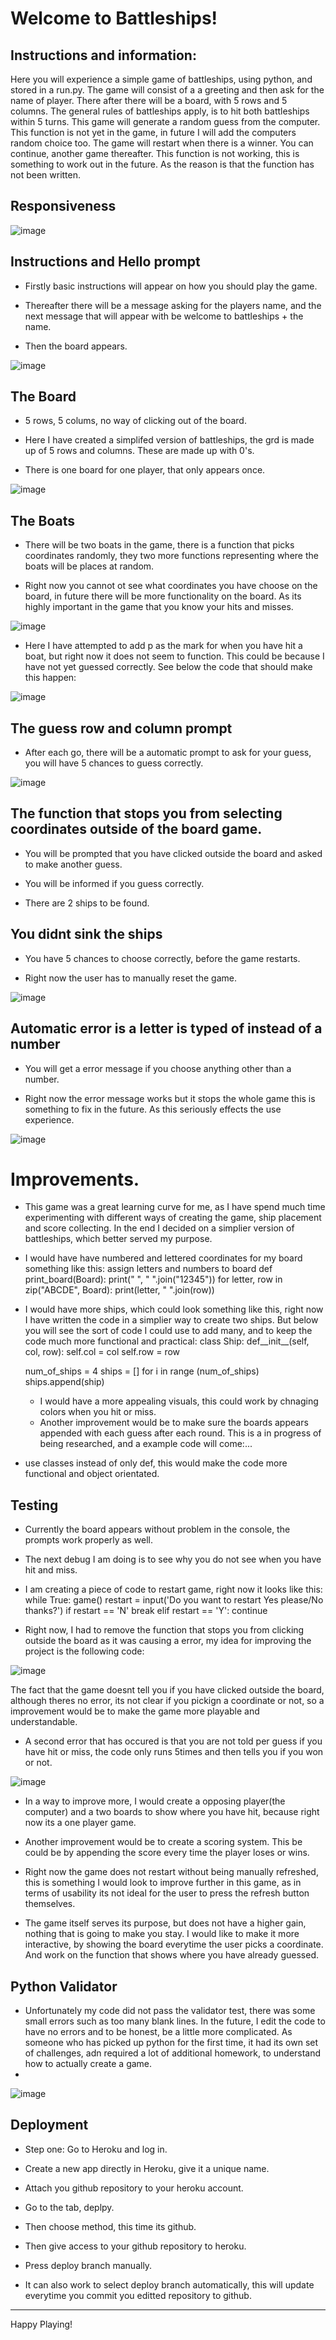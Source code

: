 
# Welcome to Battleships! 

## Instructions and information: 

Here you will experience a simple game of battleships, using python, and stored in a run.py. 
The game will consist of a a greeting and then ask for the name of player. There after there will be a board, with 5 rows and 5 columns.
The general rules of battleships apply, is to hit both battleships within 5 turns.
This game will generate a random guess from the computer. This function is not yet in the game, in future I will add the computers random choice too.
The game will restart when there is a winner. You can continue, another game thereafter. This function is not working, this is something to work out in the future. As the reason is that the function has not been written.

## Responsiveness

![image](https://user-images.githubusercontent.com/120515252/225863736-7eeb4dfc-10d8-4a41-82c6-df6aafeb60b2.png)

## Instructions and Hello prompt

* Firstly basic instructions will appear on how you should play the game.

* Thereafter there will be a message asking for the players name, and the next message that will appear with be welcome to battleships + the name.

* Then the board appears.

![image](https://user-images.githubusercontent.com/120515252/225860245-90a3c24a-c81f-4340-9d25-a51c178d3477.png)


## The Board

* 5 rows, 5 colums, no way of clicking out of the board.

* Here I have created a simplifed version of battleships, the grd is made up of 5 rows and columns. These are made up with 0's.

* There is one board for one player, that only appears once.

![image](https://user-images.githubusercontent.com/120515252/225860328-72cf9411-0a38-49e4-b541-003abe4534d3.png)


## The Boats

* There will be two boats in the game, there is a function that picks coordinates randomly, they two more functions representing where the boats will be places at random. 

* Right now you cannot ot see what coordinates you have choose on the board, in future there will be more functionality on the board. As its highly important in the game that you know your hits and misses.

![image](https://user-images.githubusercontent.com/120515252/225860406-5b6cc5ec-a4f7-4088-a7fc-9844e2c9ee0b.png)

* Here I have attempted to add p as the mark for when you have hit a boat, but right now it does not seem to function. This could be because I have not yet guessed correctly. See below the code that should make this happen:

![image](https://user-images.githubusercontent.com/120515252/225862235-831bd94f-c02f-4722-bbd6-4462a372f8e3.png)



## The guess row and column prompt

* After each go, there will be a automatic prompt to ask for your guess, you will have 5 chances to guess correctly.

![image](https://user-images.githubusercontent.com/120515252/225860545-07a36593-08bd-4494-94c5-3d50f8665700.png)


## The function that stops you from selecting coordinates outside of the board game.

* You will be prompted that you have clicked outside the board and asked to make another guess.

* You will be informed if you guess correctly.

* There are 2 ships to be found.

## You didnt sink the ships

* You have 5 chances to choose correctly, before the game restarts.

* Right now the user has to manually reset the game.

![image](https://user-images.githubusercontent.com/120515252/225862519-5b3e23ff-9088-4e80-bfab-d4d318586bc0.png)


## Automatic error is a letter is typed of instead of a number

* You will get a error message if you choose anything other than a number.

* Right now the error message works but it stops the whole game this is something to fix in the future. As this seriously effects the use experience.

![image](https://user-images.githubusercontent.com/120515252/225860805-139c1964-2d5f-4a05-a815-2be681671ad6.png)


# Improvements.

* This game was a great learning curve for me, as I have spend much time experimenting with different ways of creating the game, ship placement and score collecting. In the end I decided on a simplier version of battleships, which better served my purpose. 

* I would have have numbered and lettered coordinates for my board something like this: 
 assign letters and numbers to board
    def print_board(Board):
        print(" ", " ".join("12345"))
        for letter, row in zip("ABCDE", Board):
            print(letter, " ".join(row))

* I would have more ships, which could look something like this, right now I have written the code in a simplier way to create two ships. But below you will see the sort of code I could use to add many, and to keep the code much more functional and practical: 
class Ship: 
    def__init__(self, col, row):
    self.col = col
    self.row = row
    
    num_of_ships = 4
    ships = []
    for i in range (num_of_ships)
    ships.append(ship)
    
  * I would have a more appealing visuals, this could work by chnaging colors when you hit or miss.
  * Another improvement would be to make sure the boards appears appended with each guess after each round. This is a in progress of being researched, and a example code will come:...
  

* use classes instead of only def, this would make the code more functional and object orientated.


## Testing

* Currently the board appears without problem in the console, the prompts work properly as well. 
* The next debug I am doing is to see why you do not see when you have hit and miss. 
* I am creating a piece of code to restart game, right now it looks like this:
while True:
        game()
        restart = input('Do you want to restart Yes please/No thanks?')
        if restart == 'N'
            break
        elif restart == 'Y':
            continue
  
 * Right now, I had to remove the function that stops you from clicking outside the board as it was causing a error, my idea for improving the project is the following code:


![image](https://user-images.githubusercontent.com/120515252/225852315-c3190bfa-6b60-4194-bb73-0db62f09caff.png)

The fact that the game doesnt tell you if you have clicked outside the board, although theres no error, its not clear if you pickign a coordinate or not, so a improvement would be to make the game more playable and understandable.

* A second error that has occured is that you are not told per guess if you have hit or miss, the code only runs 5times and then tells you if you won or not.

![image](https://user-images.githubusercontent.com/120515252/225856381-bd7d4f95-01a0-481c-b057-de07e82d933b.png)


* In a way to improve more, I would create a opposing player(the computer) and a two boards to show where you have hit, because right now its a one player game.

* Another improvement would be to create a scoring system. This be could be by appending the score every time the player loses or wins.

* Right now the game does not restart without being manually refreshed, this is something I would look to improve further in this game, as in terms of usability its not ideal for the user to press the refresh button themselves.

* The game itself serves its purpose, but does not have a higher gain, nothing that is going to make you stay. I would like to make it more interactive, by showing the board everytime the user picks a coordinate. And work on the function that shows where you have already guessed.

## Python Validator

* Unfortunately my code did not pass the validator test, there was some small errors such as too many blank lines. In the future, I edit the code to have no errors and to be honest, be a little more complicated. As someone who has picked up python for the first time, it had its own set of challenges, adn required a lot of additional homework, to understand how to actually create a game.
* 
![image](https://user-images.githubusercontent.com/120515252/225858387-f2bbc016-84a8-48cf-bc7a-a2594c48463b.png)


## Deployment

* Step one: Go to Heroku and log in.

* Create a new app directly in Heroku, give it a unique name.

* Attach you github repository to your heroku account.

* Go to the tab, deplpy.

* Then choose method, this time its github.

* Then give access to your github repository to heroku.

* Press deploy branch manually.

* It can also work to select deploy branch automatically, this will update everytime you commit you editted repository to github.


-----
Happy Playing!
